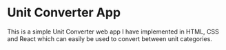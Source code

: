 # Unit Converter App

This is a simple Unit Converter web app I have implemented in HTML, CSS and React which can easily be used to convert between unit categories.

